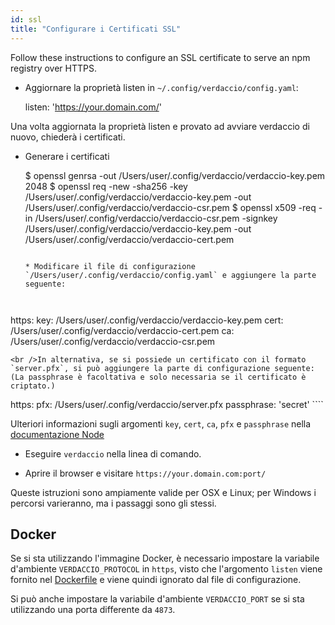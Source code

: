 ```yaml
---
id: ssl
title: "Configurare i Certificati SSL"
---
```


Follow these instructions to configure an SSL certificate to serve an npm registry over HTTPS.

* Aggiornare la proprietà listen in `~/.config/verdaccio/config.yaml`:

    listen: 'https://your.domain.com/'
    

Una volta aggiornata la proprietà listen e provato ad avviare verdaccio di nuovo, chiederà i certificati.

* Generare i certificati

     $ openssl genrsa -out /Users/user/.config/verdaccio/verdaccio-key.pem 2048
     $ openssl req -new -sha256 -key /Users/user/.config/verdaccio/verdaccio-key.pem -out /Users/user/.config/verdaccio/verdaccio-csr.pem
     $ openssl x509 -req -in /Users/user/.config/verdaccio/verdaccio-csr.pem -signkey /Users/user/.config/verdaccio/verdaccio-key.pem -out /Users/user/.config/verdaccio/verdaccio-cert.pem
     ````
    
    * Modificare il file di configurazione `/Users/user/.config/verdaccio/config.yaml` e aggiungere la parte seguente:
    
    

https: key: /Users/user/.config/verdaccio/verdaccio-key.pem cert: /Users/user/.config/verdaccio/verdaccio-cert.pem ca: /Users/user/.config/verdaccio/verdaccio-csr.pem

    <br />In alternativa, se si possiede un certificato con il formato `server.pfx`, si può aggiungere la parte di configurazione seguente: (La passphrase è facoltativa e solo necessaria se il certificato è criptato.)
    
    

https: pfx: /Users/user/.config/verdaccio/server.pfx passphrase: 'secret' ````

Ulteriori informazioni sugli argomenti `key`, `cert`, `ca`, `pfx` e `passphrase` nella [documentazione Node](https://nodejs.org/api/tls.html#tls_tls_createsecurecontext_options)

* Eseguire `verdaccio` nella linea di comando.

* Aprire il browser e visitare `https://your.domain.com:port/`

Queste istruzioni sono ampiamente valide per OSX e Linux; per Windows i percorsi varieranno, ma i passaggi sono gli stessi.

## Docker

Se si sta utilizzando l'immagine Docker, è necessario impostare la variabile d'ambiente `VERDACCIO_PROTOCOL` in `https`, visto che l'argomento `listen` viene fornito nel [Dockerfile](https://github.com/verdaccio/verdaccio/blob/master/Dockerfile#L43) e viene quindi ignorato dal file di configurazione.

Si può anche impostare la variabile d'ambiente `VERDACCIO_PORT` se si sta utilizzando una porta differente da `4873`.